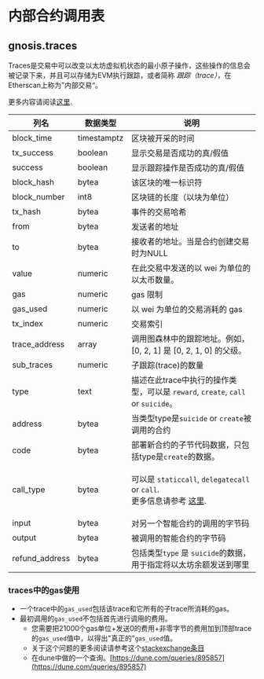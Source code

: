 # 内部合约调用表

## gnosis.traces

Traces是交易中可以改变以太坊虚拟机状态的最小原子操作，这些操作的信息会被记录下来，并且可以存储为EVM执行跟踪，或者简称 _跟踪（trace）_，在Etherscan上称为”内部交易“。

更多内容请阅读[这里](https://medium.com/chainalysis/ethereum-traces-not-transactions-3f0533d26aa).

| **列名** | **数据类型** | **说明**                                                                                                                                                                                                                                |
| --------------- | ------------ | ---------------------------------------------------------------------------------------------------------------------------------------------------------------------------------------------------------------------------------------------- |
| block\_time     | timestamptz  | 区块被开采的时间                                                                                                                                                                                                              |
| tx\_success     | boolean      | 显示交易是否成功的真/假值                                                                                                                                                                                 |
| success         | boolean      | 显示跟踪操作是否成功的真/假值                                                                                                                                                                                    |
| block\_hash     | bytea        | 该区块的唯一标识符                                                                                                                                                                                                             |
| block\_number   | int8         | 区块链的长度（以块为单位）                                                                                                                                                                                                         |
| tx\_hash        | bytea        | 事件的交易哈希                                                                                                                                                                                                              |
| from            | bytea        | 发送者的地址                                                                                                                                                                                                                          |
| to              | bytea        | 接收者的地址。当是合约创建交易时为NULL                                                                                                                                                                       |
| value           | numeric      | 在此交易中发送的以 wei 为单位的以太币数量。                                                                                                                                                                                         |
| gas             | numeric      | gas 限制                                                                                                                                                                                                             |
| gas\_used       | numeric      | 以 wei 为单位的交易消耗的 gas                                                                                                                                                                                                     |
| tx\_index       | numeric      | 交易索引                                                                                                                                                                                                    |
| trace\_address  | array        | 调用图森林中的跟踪地址。例如，[0, 2, 1] 是 [0, 2, 1, 0] 的父级。                                                                                                                                            |
| sub\_traces     | numeric      | 子跟踪(trace)的数量                                                                                                                                                                                                                  |
| type            | text         | 描述在此trace中执行的操作类型，可以是 `reward`, `create`, `call` or `suicide`。                                                                                                                                              |
| address         | bytea        | 当类型type是`suicide` or `create`被调用的合约                                                                                                                                                                           |
| code            | bytea        | 部署新合约的子节代码数据，只包括type是`create`的数据。                                                                                                                                                               |
| call\_type      | bytea        | <p>可以是 <code>staticcall</code>, <code>delegatecall</code> or <code>call</code>.<br>更多信息请参考 <a href="https://medium.com/coinmonks/delegatecall-calling-another-contract-function-in-solidity-b579f804178c">这里</a>. </p> |
| input           | bytea        | 对另一个智能合约的调用的字节码                                                                                                                                                                                |
| output          | bytea        | 被调用的智能合约的字节码                                                                                                                                                                              |
| refund\_address | bytea        | 包括类型`type` 是 `suicide`的数据，用于指定将以太坊余额发送到哪里                                                                                                                                          |




### traces中的gas使用

* 一个trace中的`gas_used`包括该trace和它所有的子trace所消耗的gas。
* 最初调用的`gas_used`不包括首先进行调用的费用。
  * 您需要把21000个gas单位+发送0的费用+非零字节的费用加到顶部trace的`gas_used`值中，以得出"真正的"`gas_used`值。
  * 关于这个问题的更多阅读请参考这个[stackexchange条目](https://ethereum.stackexchange.com/questions/31443/what-do-the-response-values-of-a-parity-trace-transaction-call-actually-repres)
  * 在dune中做的一个查询。[https://dune.com/queries/895857](https://dune.com/queries/895857)
